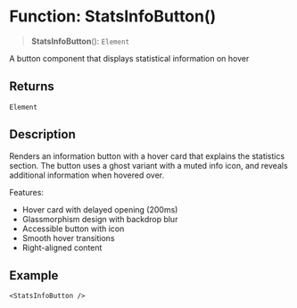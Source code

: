 # Function: StatsInfoButton()

> **StatsInfoButton**(): `Element`

A button component that displays statistical information on hover

## Returns

`Element`

## Description

Renders an information button with a hover card that explains the statistics section.
The button uses a ghost variant with a muted info icon, and reveals additional
information when hovered over.

Features:
- Hover card with delayed opening (200ms)
- Glassmorphism design with backdrop blur
- Accessible button with icon
- Smooth hover transitions
- Right-aligned content

## Example

```tsx
<StatsInfoButton />
```
